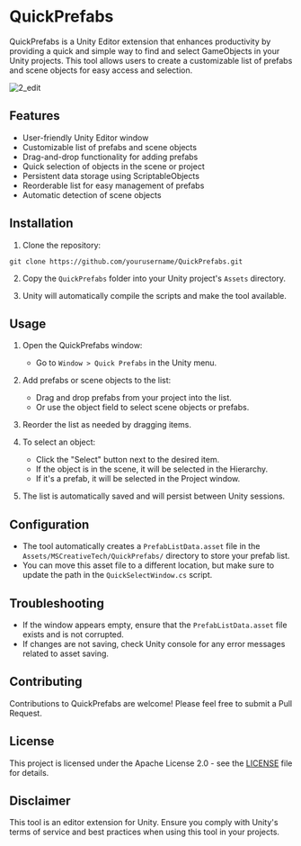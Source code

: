# QuickPrefabs

QuickPrefabs is a Unity Editor extension that enhances productivity by providing a quick and simple way to find and select GameObjects in your Unity projects. This tool allows users to create a customizable list of prefabs and scene objects for easy access and selection.

![2_edit](https://github.com/user-attachments/assets/00393a71-a32e-46f4-8b81-01acfa49343e)

## Features

- User-friendly Unity Editor window
- Customizable list of prefabs and scene objects
- Drag-and-drop functionality for adding prefabs
- Quick selection of objects in the scene or project
- Persistent data storage using ScriptableObjects
- Reorderable list for easy management of prefabs
- Automatic detection of scene objects

## Installation

1. Clone the repository:
```
git clone https://github.com/yourusername/QuickPrefabs.git
```

2. Copy the `QuickPrefabs` folder into your Unity project's `Assets` directory.

3. Unity will automatically compile the scripts and make the tool available.

## Usage

1. Open the QuickPrefabs window:
   - Go to `Window > Quick Prefabs` in the Unity menu.

2. Add prefabs or scene objects to the list:
   - Drag and drop prefabs from your project into the list.
   - Or use the object field to select scene objects or prefabs.

3. Reorder the list as needed by dragging items.

4. To select an object:
   - Click the "Select" button next to the desired item.
   - If the object is in the scene, it will be selected in the Hierarchy.
   - If it's a prefab, it will be selected in the Project window.

5. The list is automatically saved and will persist between Unity sessions.

## Configuration

- The tool automatically creates a `PrefabListData.asset` file in the `Assets/MSCreativeTech/QuickPrefabs/` directory to store your prefab list.
- You can move this asset file to a different location, but make sure to update the path in the `QuickSelectWindow.cs` script.

## Troubleshooting

- If the window appears empty, ensure that the `PrefabListData.asset` file exists and is not corrupted.
- If changes are not saving, check Unity console for any error messages related to asset saving.

## Contributing

Contributions to QuickPrefabs are welcome! Please feel free to submit a Pull Request.

## License

This project is licensed under the Apache License 2.0 - see the [LICENSE](LICENSE) file for details.

## Disclaimer

This tool is an editor extension for Unity. Ensure you comply with Unity's terms of service and best practices when using this tool in your projects.


